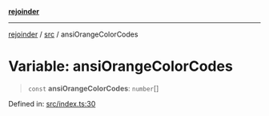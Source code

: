 [**rejoinder**](../../README.md)

***

[rejoinder](../../README.md) / [src](../README.md) / ansiOrangeColorCodes

# Variable: ansiOrangeColorCodes

> `const` **ansiOrangeColorCodes**: `number`[]

Defined in: [src/index.ts:30](https://github.com/Xunnamius/rejoinder/blob/64011a11a45735665b3ce75107a37b187f35af77/src/index.ts#L30)
